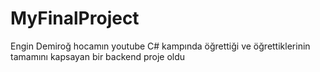 # MyFinalProject
Engin Demiroğ hocamın youtube C# kampında öğrettiği ve öğrettiklerinin tamamını kapsayan bir backend proje oldu
